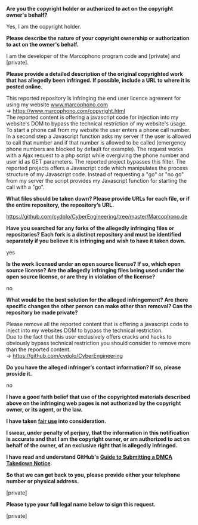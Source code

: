 **Are you the copyright holder or authorized to act on the copyright owner's behalf?**

Yes, I am the copyright holder.

**Please describe the nature of your copyright ownership or authorization to act on the owner's behalf.**

I am the developer of the Marcophono program code and [private] and [private].

**Please provide a detailed description of the original copyrighted work that has allegedly been infringed. If possible, include a URL to where it is posted online.**

This reported repository is infringing the end user licence agrement for using my website www.marcophono.com  
-> https://www.marcophono.com/copyright.html  
The reported content is offering a javascript code for injection into my website's DOM to bypass the technical restriction of my website's usage.  
To start a phone call from my website the user enters a phone call number. In a second step a Javascript function asks my server if the user is allowed to call that number and if that number is allowed to be called (emergency phone numbers are blocked by default for example). The request works with a Ajax request to a php script while overgiving the phone number and user id as GET parameters.
The reported project bypasses this filter. The reported projects offers a Javascript code which manipulates the process structure of my Javascript code. Instead of requesting a "go" or "no go" from my server the script provides my Javascript function for starting the call with a "go".

**What files should be taken down? Please provide URLs for each file, or if the entire repository, the repository’s URL.**

https://github.com/cydolo/CyberEngineering/tree/master/Marcophono.de

**Have you searched for any forks of the allegedly infringing files or repositories? Each fork is a distinct repository and must be identified separately if you believe it is infringing and wish to have it taken down.**

yes

**Is the work licensed under an open source license? If so, which open source license? Are the allegedly infringing files being used under the open source license, or are they in violation of the license?**

no

**What would be the best solution for the alleged infringement? Are there specific changes the other person can make other than removal? Can the repository be made private?**

Please remove all the reported content that is offering a javascript code to inject into my websites DOM to bypass the technical restriction.  
Due to the fact that this user exclusively offers cracks and hacks to obviously bypass technical restriction you should consider to remove more than the reported content.  
-> https://github.com/cydolo/CyberEngineering

**Do you have the alleged infringer’s contact information? If so, please provide it.**

no

**I have a good faith belief that use of the copyrighted materials described above on the infringing web pages is not authorized by the copyright owner, or its agent, or the law.**

**I have taken <a href="https://www.lumendatabase.org/topics/22">fair use</a> into consideration.**

**I swear, under penalty of perjury, that the information in this notification is accurate and that I am the copyright owner, or am authorized to act on behalf of the owner, of an exclusive right that is allegedly infringed.**

**I have read and understand GitHub's <a href="https://help.github.com/articles/guide-to-submitting-a-dmca-takedown-notice/">Guide to Submitting a DMCA Takedown Notice</a>.**

**So that we can get back to you, please provide either your telephone number or physical address.**

[private]

**Please type your full legal name below to sign this request.**

[private]
